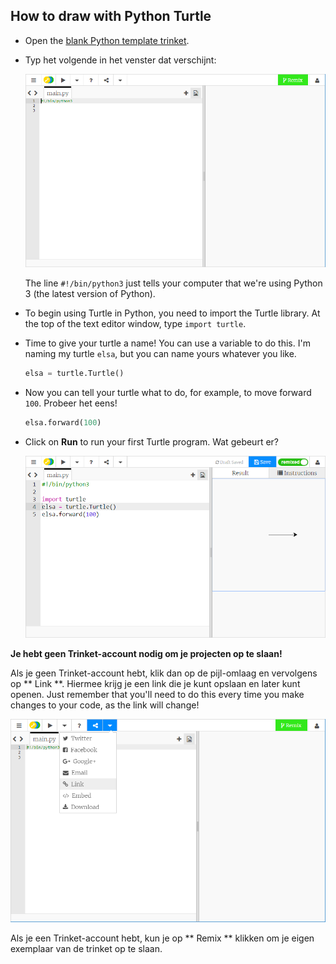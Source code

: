 ## How to draw with Python Turtle

+ Open the [blank Python template trinket](http://jumpto.cc/python-new).

+ Typ het volgende in het venster dat verschijnt:
    
    ![screenshot](images/trinket.PNG)
    
    The line `#!/bin/python3` just tells your computer that we're using Python 3 (the latest version of Python).

+ To begin using Turtle in Python, you need to import the Turtle library. At the top of the text editor window, type `import turtle`.

+ Time to give your turtle a name! You can use a variable to do this. I'm naming my turtle `elsa`, but you can name yours whatever you like.
    
    ```python
    elsa = turtle.Turtle()
    ```

+ Now you can tell your turtle what to do, for example, to move forward `100`. Probeer het eens!
    
    ```python
    elsa.forward(100)
    ```

+ Click on **Run** to run your first Turtle program. Wat gebeurt er?
    
    ![](images/import-turtle.png)

**Je hebt geen Trinket-account nodig om je projecten op te slaan!**

Als je geen Trinket-account hebt, klik dan op de pijl-omlaag en vervolgens op ** Link **. Hiermee krijg je een link die je kunt opslaan en later kunt openen. Just remember that you'll need to do this every time you make changes to your code, as the link will change!

![screenshot](images/trinket-link.PNG)

Als je een Trinket-account hebt, kun je op ** Remix ** klikken om je eigen exemplaar van de trinket op te slaan.